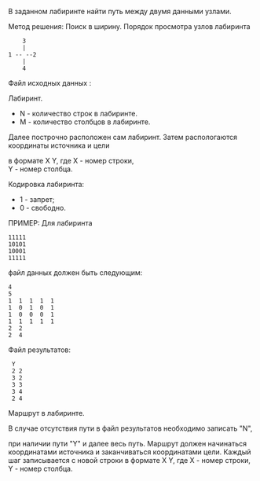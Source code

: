 В заданном лабиринте найти путь между двумя данными узлами.

Метод решения: Поиск в ширину.
Порядок просмотра 
узлов лабиринта 

        3
        |
    1 -- --2
        |
        4

 
Файл исходных данных :

Лабиринт.
* N - количество строк в лабиринте.
* M - количество столбцов в лабиринте.

Далее построчно расположен сам лабиринт.
Затем распологаются координаты  источника  и  цели 

в формате X Y,  где 
    X - номер строки,  
    Y - номер столбца. 

Кодировка лабиринта: 
* 1 - запрет; 
* 0 - свободно.

ПРИМЕР:
   Для лабиринта

    11111
    10101
    10001
    11111

файл данных должен быть следующим:

    4
    5
    1  1  1  1  1
    1  0  1  0  1
    1  0  0  0  1
    1  1  1  1  1
    2  2
    2  4
 
Файл результатов:

     Y
     2 2
     3 2
     3 3
     3 4
     2 4

Маршрут в лабиринте.

В случае отсутствия пути в файл результатов необходимо  записать "N",

при наличии пути "Y" и далее весь путь.
Маршрут должен начинаться координатами источника и заканчиваться координатами цели. Каждый шаг записывается с новой строки в формате X Y,  где X - номер строки, Y - номер столбца.
